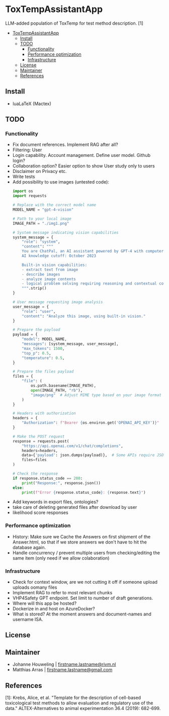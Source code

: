 # ToxTempAssistantApp
LLM-added population of ToxTemp for test method description. [1]

- [ToxTempAssistantApp](#toxtempassistantapp)
  - [Install](#install)
  - [TODO](#todo)
    - [Functionality](#functionality)
    - [Performance optimization](#performance-optimization)
    - [Infrastructure](#infrastructure)
  - [License](#license)
  - [Maintainer](#maintainer)
  - [References](#references)

## Install
- luaLaTeX (Mactex)
## TODO
### Functionality
- Fix document references. Implement RAG after all?
- Filtering: User
- Login capability. Account management. Define user model. Github login? 
- Collaboration option? Easier option to show User study only to users
- Disclaimer on Privacy etc.
- Write tests
- Add possibility to use images (untested code):
  ```python
  import os
  import requests

  # Replace with the correct model name
  MODEL_NAME = "gpt-4-vision"

  # Path to your local image
  IMAGE_PATH = "./img1.png"

  # System message indicating vision capabilities
  system_message = {
      "role": "system",
      "content": """
      You are ChatPal, an AI assistant powered by GPT-4 with computer vision.
      AI knowledge cutoff: October 2023

      Built-in vision capabilities:
      - extract text from image
      - describe images
      - analyze image contents
      - logical problem solving requiring reasoning and contextual consideration
      """.strip()
  }

  # User message requesting image analysis
  user_message = {
      "role": "user",
      "content": "Analyze this image, using built-in vision."
  }

  # Prepare the payload
  payload = {
      "model": MODEL_NAME,
      "messages": [system_message, user_message],
      "max_tokens": 1500,
      "top_p": 0.5,
      "temperature": 0.5,
  }

  # Prepare the files payload
  files = {
      "file": (
          os.path.basename(IMAGE_PATH),
          open(IMAGE_PATH, "rb"),
          "image/png"  # Adjust MIME type based on your image format
      )
  }

  # Headers with authorization
  headers = {
      "Authorization": f"Bearer {os.environ.get('OPENAI_API_KEY')}"
  }

  # Make the POST request
  response = requests.post(
      "https://api.openai.com/v1/chat/completions",
      headers=headers,
      data={'payload': json.dumps(payload)},  # Some APIs require JSON payload as a string
      files=files
  )

  # Check the response
  if response.status_code == 200:
      print("Response:", response.json())
  else:
      print(f"Error {response.status_code}: {response.text}")
  ```
- Add keywords in export files, ontologies?
- take care of deleting generated files after download by user
- likelihood score responses
### Performance optimization
-  History: Make sure we Cache the Answers on first shipment of the Answer.html, so that if we store answers we don't have to hit the database again.
-  Handle concurrency / prevent multiple users from checking/editing the same item (only need if we allow colaboration) 
### Infrastructure
- Check for context window, are we not cutting it off if someone upload uploads oomany files
- Implement RAG to refer to most relevant chunks
- VHP4Safety GPT endpoint. Set limit to number of draft generations.
- Where will this app be hosted? 
- Dockerize in and host on AzureDocker?
- What is stored? At the moment answers and document-names and username ISA.
## License

## Maintainer
- Johanne Houweling | firstname.lastname@rivm.nl
- Matthias Arras | firstname.lastname@gmail.com
## References
[1]: Krebs, Alice, et al. "Template for the description of cell-based toxicological test methods to allow evaluation and regulatory use of the data." ALTEX-Alternatives to animal experimentation 36.4 (2019): 682-699.

